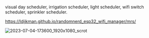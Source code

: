 visual day scheduler, irrigation scheduler, light scheduler, wifi switch scheduler, sprinkler scheduler.

https://ldijkman.github.io/randomnerd_esp32_wifi_manager/mrs/


![2023-07-04-173600_1920x1080_scrot](https://github.com/ldijkman/randomnerd_esp32_wifi_manager/assets/45427770/c2831def-4006-4fa7-bdce-b76040043191)

